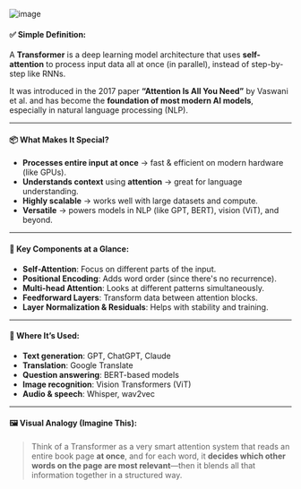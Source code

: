 ![image](https://github.com/user-attachments/assets/d7d15637-c706-401b-b09f-a02927c1df24)

#### ✅ **Simple Definition:**

A **Transformer** is a deep learning model architecture that uses **self-attention** to process input data all at once (in parallel), instead of step-by-step like RNNs.

It was introduced in the 2017 paper **“Attention Is All You Need”** by Vaswani et al. and has become the **foundation of most modern AI models**, especially in natural language processing (NLP).

---

#### 📦 **What Makes It Special?**

* **Processes entire input at once** → fast & efficient on modern hardware (like GPUs).
* **Understands context** using **attention** → great for language understanding.
* **Highly scalable** → works well with large datasets and compute.
* **Versatile** → powers models in NLP (like GPT, BERT), vision (ViT), and beyond.

---

#### 🧠 **Key Components at a Glance:**

* **Self-Attention**: Focus on different parts of the input.
* **Positional Encoding**: Adds word order (since there's no recurrence).
* **Multi-head Attention**: Looks at different patterns simultaneously.
* **Feedforward Layers**: Transform data between attention blocks.
* **Layer Normalization & Residuals**: Helps with stability and training.

---

#### 📍 **Where It’s Used:**

* **Text generation**: GPT, ChatGPT, Claude
* **Translation**: Google Translate
* **Question answering**: BERT-based models
* **Image recognition**: Vision Transformers (ViT)
* **Audio & speech**: Whisper, wav2vec

---

#### 🖼️ Visual Analogy (Imagine This):

> Think of a Transformer as a very smart attention system that reads an entire book page **at once**, and for each word, it **decides which other words on the page are most relevant**—then it blends all that information together in a structured way.
